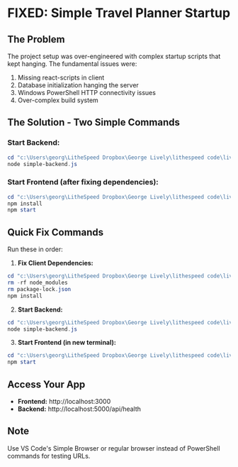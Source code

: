 # FIXED: Simple Travel Planner Startup

## The Problem
The project setup was over-engineered with complex startup scripts that kept hanging. The fundamental issues were:
1. Missing react-scripts in client
2. Database initialization hanging the server
3. Windows PowerShell HTTP connectivity issues
4. Over-complex build system

## The Solution - Two Simple Commands

### Start Backend:
```powershell
cd "c:\Users\georg\LitheSpeed Dropbox\George Lively\lithespeed code\livelytravelplanner\server"
node simple-backend.js
```

### Start Frontend (after fixing dependencies):
```powershell
cd "c:\Users\georg\LitheSpeed Dropbox\George Lively\lithespeed code\livelytravelplanner\client"
npm install
npm start
```

## Quick Fix Commands

Run these in order:

1. **Fix Client Dependencies:**
```powershell
cd "c:\Users\georg\LitheSpeed Dropbox\George Lively\lithespeed code\livelytravelplanner\client"
rm -rf node_modules
rm package-lock.json
npm install
```

2. **Start Backend:**
```powershell
cd "c:\Users\georg\LitheSpeed Dropbox\George Lively\lithespeed code\livelytravelplanner\server"
node simple-backend.js
```

3. **Start Frontend (in new terminal):**
```powershell
cd "c:\Users\georg\LitheSpeed Dropbox\George Lively\lithespeed code\livelytravelplanner\client"
npm start
```

## Access Your App
- **Frontend:** http://localhost:3000
- **Backend:** http://localhost:5000/api/health

## Note
Use VS Code's Simple Browser or regular browser instead of PowerShell commands for testing URLs.